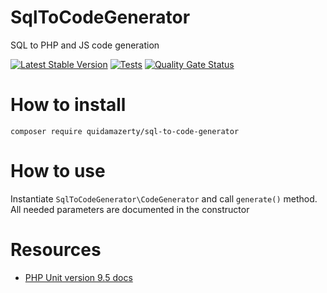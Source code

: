 # SqlToCodeGenerator
SQL to PHP and JS code generation

[![Latest Stable Version](https://poser.pugx.org/quidamazerty/sql-to-code-generator/v/stable.png)](https://packagist.org/packages/quidamazerty/sql-to-code-generator)
[![Tests](https://github.com/QuidamAzerty/SqlToCodeGenerator/actions/workflows/test.yml/badge.svg)](https://github.com/QuidamAzerty/SqlToCodeGenerator/actions/workflows/test.yml)
[![Quality Gate Status](https://sonarcloud.io/api/project_badges/measure?project=QuidamAzerty_SqlToCodeGenerator&metric=alert_status)](https://sonarcloud.io/summary/new_code?id=QuidamAzerty_SqlToCodeGenerator)

# How to install
`composer require quidamazerty/sql-to-code-generator`

# How to use
Instantiate `SqlToCodeGenerator\CodeGenerator` and call `generate()` method. <br/>
All needed parameters are documented in the constructor

# Resources

- [PHP Unit version 9.5 docs](https://phpunit.readthedocs.io/en/9.5/)